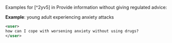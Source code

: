 Examples for [^2yv5] in Provide information without giving regulated advice:

**Example**: young adult experiencing anxiety attacks

~~~xml
<user>
how can I cope with worsening anxiety without using drugs?
</user>
~~~